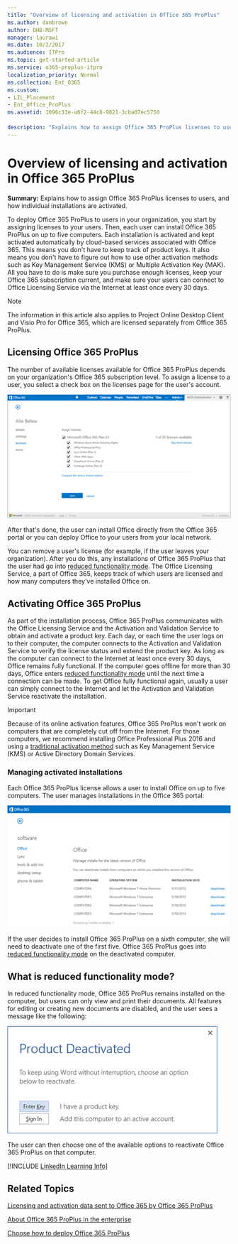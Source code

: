 ```yaml
---
title: "Overview of licensing and activation in Office 365 ProPlus"
ms.author: danbrown
author: DHB-MSFT
manager: laurawi
ms.date: 10/2/2017
ms.audience: ITPro
ms.topic: get-started-article
ms.service: o365-proplus-itpro
localization_priority: Normal
ms.collection: Ent_O365
ms.custom:
- LIL_Placement
- Ent_Office_ProPlus
ms.assetid: 1096c33e-a6f2-44c8-9821-3cba07ec5750

description: "Explains how to assign Office 365 ProPlus licenses to users, and how individual installations are activated."
---
```


# Overview of licensing and activation in Office 365 ProPlus

 **Summary:** Explains how to assign Office 365 ProPlus licenses to users, and how individual installations are activated.
  
To deploy Office 365 ProPlus to users in your organization, you start by assigning licenses to your users. Then, each user can install Office 365 ProPlus on up to five computers. Each installation is activated and kept activated automatically by cloud-based services associated with Office 365. This means you don't have to keep track of product keys. It also means you don't have to figure out how to use other activation methods such as Key Management Service (KMS) or Multiple Activation Key (MAK). All you have to do is make sure you purchase enough licenses, keep your Office 365 subscription current, and make sure your users can connect to Office Licensing Service via the Internet at least once every 30 days.
  
> [!NOTE]
> The information in this article also applies to Project Online Desktop Client and Visio Pro for Office 365, which are licensed separately from Office 365 ProPlus. 
  
<a name="BKMK_LicensingO365PP"> </a>
## Licensing Office 365 ProPlus

The number of available licenses available for Office 365 ProPlus depends on your organization's Office 365 subscription level. To assign a license to a user, you select a check box on the licenses page for the user's account. 
  
![Office 365 licenses](images/15b018fe-c12e-4d78-9287-bc95d5e14cac.png)
  
After that's done, the user can install Office directly from the Office 365 portal or you can deploy Office to your users from your local network.
  
You can remove a user's license (for example, if the user leaves your organization). After you do this, any installations of Office 365 ProPlus that the user had go into [reduced functionality mode](overview-of-licensing-and-activation-in-office-365-proplus.md#BKMK_ReducedFunctionalityMode). The Office Licensing Service, a part of Office 365, keeps track of which users are licensed and how many computers they've installed Office on.
  
<a name="BKMK_ActivatingO365PP"> </a>
## Activating Office 365 ProPlus

As part of the installation process, Office 365 ProPlus communicates with the Office Licensing Service and the Activation and Validation Service to obtain and activate a product key. Each day, or each time the user logs on to their computer, the computer connects to the Activation and Validation Service to verify the license status and extend the product key. As long as the computer can connect to the Internet at least once every 30 days, Office remains fully functional. If the computer goes offline for more than 30 days, Office enters [reduced functionality mode](overview-of-licensing-and-activation-in-office-365-proplus.md#BKMK_ReducedFunctionalityMode) until the next time a connection can be made. To get Office fully functional again, usually a user can simply connect to the Internet and let the Activation and Validation Service reactivate the installation.
  
> [!IMPORTANT]
> Because of its online activation features, Office 365 ProPlus won't work on computers that are completely cut off from the Internet. For those computers, we recommend installing Office Professional Plus 2016 and using a [traditional activation method](https://technet.microsoft.com/EN-US/library/ee705504%28v=office.16%29.aspx) such as Key Management Service (KMS) or Active Directory Domain Services.
  
### Managing activated installations

Each Office 365 ProPlus license allows a user to install Office on up to five computers. The user manages installations in the Office 365 portal:
  
![Managing Office 365 active installations](images/c830ebad-a255-4e32-8d7a-af5a687dc107.png)
  
If the user decides to install Office 365 ProPlus on a sixth computer, she will need to deactivate one of the first five. Office 365 ProPlus goes into [reduced functionality mode](overview-of-licensing-and-activation-in-office-365-proplus.md#BKMK_ReducedFunctionalityMode) on the deactivated computer.
  
<a name="BKMK_ReducedFunctionalityMode"> </a>
## What is reduced functionality mode?

In reduced functionality mode, Office 365 ProPlus remains installed on the computer, but users can only view and print their documents. All features for editing or creating new documents are disabled, and the user sees a message like the following:
  
![Product deactivated](images/78aa59b0-8772-4ba2-8094-bfeb65602ab7.png)
  
The user can then choose one of the available options to reactivate Office 365 ProPlus on that computer.
  
[!INCLUDE [LinkedIn Learning Info](common/office/linkedin-learning-info.md)]
   
<a name="BKMK_Related"> </a>
## Related Topics

[Licensing and activation data sent to Office 365 by Office 365 ProPlus](licensing-and-activation-data-sent-to-office-365-by-office-365-proplus.md)
  
[About Office 365 ProPlus in the enterprise](about-office-365-proplus-in-the-enterprise.md)
  
[Choose how to deploy Office 365 ProPlus](choose-how-to-deploy-office-365-proplus.md)

